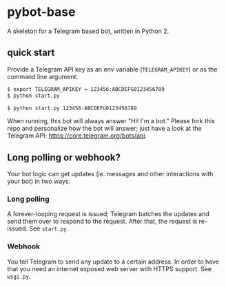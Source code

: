 # pybot-base
A skeleton for a Telegram based bot, written in Python 2.

## quick start
Provide a Telegram API key as an env variable (`TELEGRAM_APIKEY`) or as the command line argument:
```bash
$ export TELEGRAM_APIKEY = 123456:ABCDEFG0123456789
$ python start.py
```
```bash
$ python start.py 123456:ABCDEFG0123456789
```
When running, this bot will always answer "Hi! I'm a bot."
Please fork this repo and personalize how the bot will answer; just have a look at the Telegram API: https://core.telegram.org/bots/api.

## Long polling or webhook?
Your bot logic can get updates (ie. messages and other interactions with your bot) in two ways:
### Long polling
A forever-looping request is issued; Telegram batches the updates and send them over to respond to the request. After that, the request is re-issued.
See `start.py`.
### Webhook
You tell Telegram to send any update to a certain address. In order to have that you need an internet exposed web server with HTTPS support. See `wsgi.py`.

